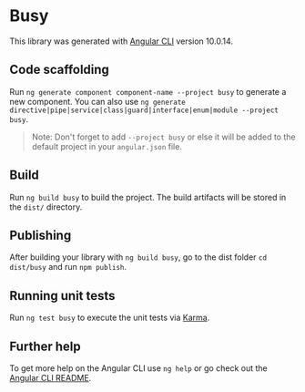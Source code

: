 # Busy

This library was generated with [Angular CLI](https://github.com/angular/angular-cli) version 10.0.14.

## Code scaffolding

Run `ng generate component component-name --project busy` to generate a new component. You can also use `ng generate directive|pipe|service|class|guard|interface|enum|module --project busy`.
> Note: Don't forget to add `--project busy` or else it will be added to the default project in your `angular.json` file. 

## Build

Run `ng build busy` to build the project. The build artifacts will be stored in the `dist/` directory.

## Publishing

After building your library with `ng build busy`, go to the dist folder `cd dist/busy` and run `npm publish`.

## Running unit tests

Run `ng test busy` to execute the unit tests via [Karma](https://karma-runner.github.io).

## Further help

To get more help on the Angular CLI use `ng help` or go check out the [Angular CLI README](https://github.com/angular/angular-cli/blob/master/README.md).
